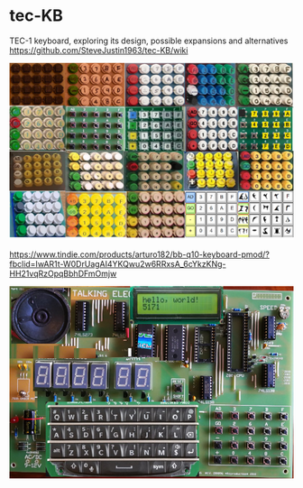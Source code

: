 # tec-KB
TEC-1 keyboard, exploring its design, possible expansions and alternatives
https://github.com/SteveJustin1963/tec-KB/wiki

![](https://github.com/SteveJustin1963/tec-KB/blob/master/pics/kb-fun.png)

https://www.tindie.com/products/arturo182/bb-q10-keyboard-pmod/?fbclid=IwAR1t-W0DrUagAI4YKQwu2w6RRxsA_6cYkzKNg-HH21vqRzOpqBbhDFmOmjw


![](https://github.com/SteveJustin1963/tec-KB/blob/master/pics/tec-1%20kb.png)
